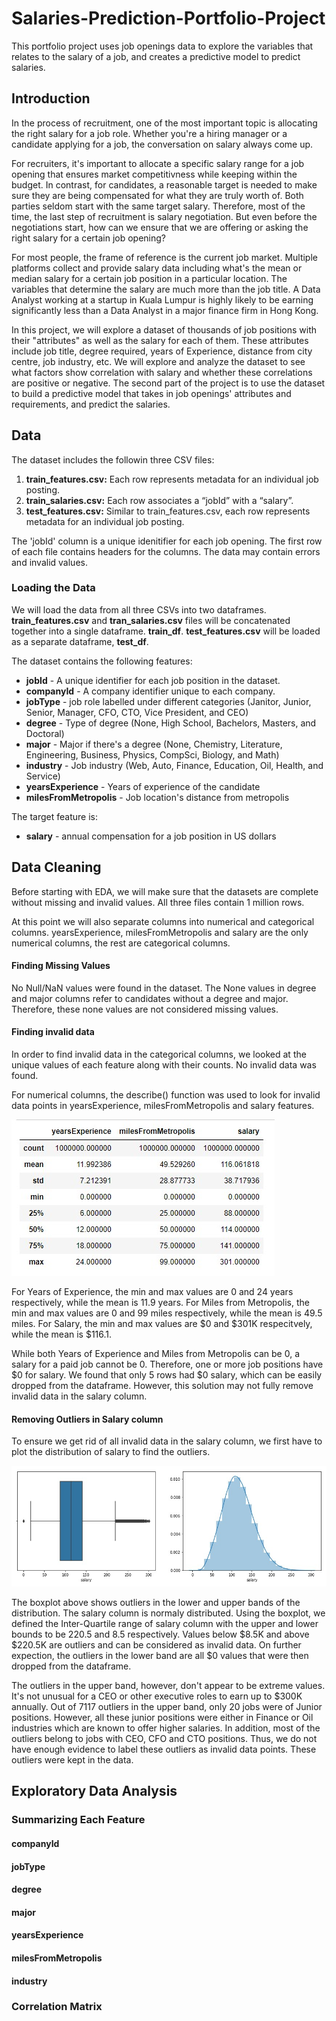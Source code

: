 # Salaries-Prediction-Portfolio-Project
This portfolio project uses job openings data to explore the variables that relates to the salary of a job, and creates a predictive model to predict salaries.

## Introduction

In the process of recruitment, one of the most important topic is allocating the right salary for a job role. Whether you're a hiring manager or a candidate applying for a job, the conversation on salary always come up. 

For recruiters, it's important to allocate a specific salary range for a job opening that ensures market competitivness while keeping within the budget. In contrast, for candidates, a reasonable target is needed to make sure they are being compensated for what they are truly worth of. Both parties seldom start with the same target salary. Therefore, most of the time, the last step of recruitment is salary negotiation. But even before the negotiations start, how can we ensure that we are offering or asking the right salary for a certain job opening?

For most people, the frame of reference is the current job market. Multiple platforms collect and provide salary data including what's the mean or median salary for a certain job position in a particular location. The variables that determine the salary are much more than the job title. A Data Analyst working at a startup in Kuala Lumpur is highly likely to be earning significantly less than a Data Analyst in a major finance firm in Hong Kong. 

In this project, we will explore a dataset of thousands of job positions with their "attributes" as well as the salary for each of them. These attributes include job title, degree required, years of Experience, distance from city centre, job industry, etc. We will explore and analyze the dataset to see what factors show correlation with salary and whether these correlations are positive or negative. The second part of the project is to use the dataset to build a predictive model that takes in job openings' attributes and requirements, and predict the salaries. 

## Data

The dataset includes the followin three CSV files:

1. **train_features.csv:** Each row represents metadata for an individual job posting.
2. **train_salaries.csv:** Each row associates a “jobId” with a “salary”.
3. **test_features.csv:** Similar to train_features.csv, each row represents metadata for an individual job posting.

The 'jobId' column is a unique idenitifier for each job opening. The first row of each file contains headers for the columns. The data may contain errors and invalid values. 

### Loading the Data

We will load the data from all three CSVs into two dataframes. **train_features.csv** and **tran_salaries.csv** files will be concatenated together into a single dataframe. **train_df**. **test_features.csv** will be loaded as a separate dataframe, **test_df**.

The dataset contains the following features:

- **jobId** - A unique identifier for each job position in the dataset.
- **companyId** - A company identifier unique to each company.
- **jobType** - job role labelled under different categories (Janitor, Junior, Senior, Manager, CFO, CTO, Vice President, and CEO)
- **degree** - Type of degree (None, High School, Bachelors, Masters, and Doctoral)
- **major** - Major if there's a degree (None, Chemistry, Literature, Engineering, Business, Physics, CompSci, Biology, and Math)
- **industry** - Job industry (Web, Auto, Finance, Education, Oil, Health, and Service)
- **yearsExperience** - Years of experience of the candidate 
- **milesFromMetropolis** - Job location's distance from metropolis

The target feature is:
- **salary** - annual compensation for a job position in US dollars 

## Data Cleaning

Before starting with EDA, we will make sure that the datasets are complete without missing and invalid values. All three files contain 1 million rows. 

At this point we will also separate columns into numerical and categorical columns. yearsExperience, milesFromMetropolis and salary are the only numerical columns, the rest are categorical columns. 

#### Finding Missing Values

No Null/NaN values were found in the dataset. The None values in degree and major columns refer to candidates without a degree and major. Therefore, these none values are not considered missing values. 

#### Finding invalid data

In order to find invalid data in the categorical columns, we looked at the unique values of each feature along with their counts. No invalid data was found. 

For numerical columns, the describe() function was used to look for invalid data points in yearsExperience, milesFromMetropolis and salary features. 

![train_df Describe](https://github.com/ali-javaid93/Salaries-Prediction-Portfolio-Project/blob/main/images/train_df_describe.jpg)

For Years of Experience, the min and max values are 0 and 24 years respectively, while the mean is 11.9 years. 
For Miles from Metropolis, the min and max values are 0 and 99 miles respectively, while the mean is 49.5 miles. 
For Salary, the min and max values are $0 and $301K respecitvely, while the mean is $116.1. 

While both Years of Experience and Miles from Metropolis can be 0, a salary for a paid job cannot be 0. Therefore, one or more job positions have $0 for salary. We found that only 5 rows had $0 salary, which can be easily dropped from the dataframe. However, this solution may not fully remove invalid data in the salary column. 

#### Removing Outliers in Salary column

To ensure we get rid of all invalid data in the salary column, we first have to plot the distribution of salary to find the outliers. 

![Salary_distribution](https://github.com/ali-javaid93/Salaries-Prediction-Portfolio-Project/blob/main/images/salary_distribution.jpg)

The boxplot above shows outliers in the lower and upper bands of the distribution. The salary column is normaly distributed. Using the boxplot, we defined the Inter-Quartile range of salary column with the upper and lower bounds to be 220.5 and 8.5 respectively. Values below $8.5K and above $220.5K are outliers and can be considered as invalid data. 
On further expection, the outliers in the lower band are all $0 values that were then dropped from the dataframe.

The outliers in the upper band, however, don't appear to be extreme values. It's not unusual for a CEO or other executive roles to earn up to $300K annually. Out of 7117 outliers in the upper band, only 20 jobs were of Junior positions. However, all these junior positions were either in Finance or Oil industries which are known to offer higher salaries. In addition, most of the outliers belong to jobs with CEO, CFO and CTO positions. Thus, we do not have enough evidence to label these outliers as invalid data points. These outliers were kept in the data. 

## Exploratory Data Analysis

### Summarizing Each Feature

#### companyId

#### jobType

#### degree

#### major

#### yearsExperience

#### milesFromMetropolis

#### industry

### Correlation Matrix

